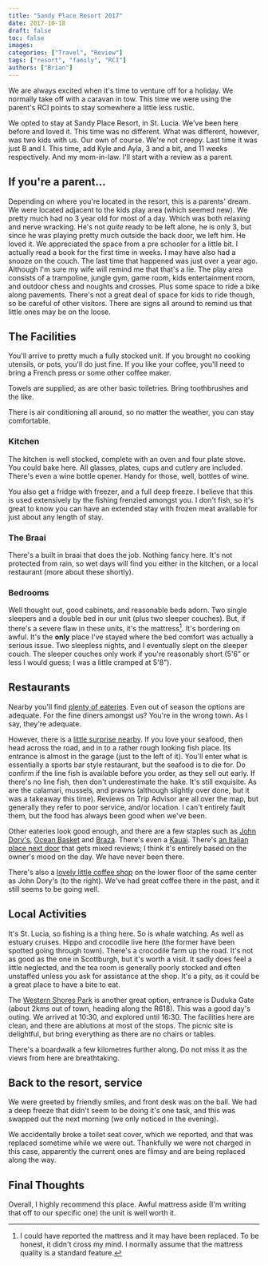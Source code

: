 ```yaml
---
title: "Sandy Place Resort 2017"
date: 2017-10-18
draft: false
toc: false
images:
categories: ["Travel", "Review"]
tags: ["resort", "family", "RCI"]
authors: ["Brian"]
---
```


We are always excited when it's time to venture off for a holiday. We normally take off with a caravan in tow. This time we were using the parent's RCI points to stay somewhere a little less rustic. 

We opted to stay at Sandy Place Resort, in St. Lucia. We've been here before and loved it. This time was no different. What was different, however, was two kids with us. Our own of course. We're not creepy. Last time it was just B and I. This time, add Kyle and Ayla, 3 and a bit, and 11 weeks respectively. And my mom-in-law. I'll start with a review as a parent.

## If you're a parent...

Depending on where you're located in the resort, this is a parents' dream. We were located adjacent to the kids play area (which seemed new). We pretty much had no 3 year old for most of a day. Which was both relaxing and nerve wracking. He's not _quite_ ready to be left alone, he is only 3, but since he was playing pretty much outside the back door, we left him. He loved it. We appreciated the space from a pre schooler for a little bit. I actually read a book for the first time in weeks. I may have also had a snooze on the couch. The last time that happened was just over a year ago. Although I'm sure my wife will remind me that that's a lie. The play area consists of a trampoline, jungle gym, game room, kids entertainment room, and outdoor chess and noughts and crosses. Plus some space to ride a bike along pavements. There's not a great deal of space for kids to ride though, so be careful of other visitors. There are signs all around to remind us that little ones may be on the loose.

## The Facilities

You'll arrive to pretty much a fully stocked unit. If you brought no cooking utensils, or pots, you'll do just fine. If you like your coffee, you'll need to bring a French press or some other coffee maker. 

Towels are supplied, as are other basic toiletries. Bring toothbrushes and the like. 

There is air conditioning all around, so no matter the weather, you can stay comfortable. 

### Kitchen

The kitchen is well stocked, complete with an oven and four plate stove. You could bake here. All glasses, plates, cups and cutlery are included. There's even a wine bottle opener. Handy for those, well, bottles of wine. 

You also get a fridge with freezer, and a full deep freeze. I believe that this is used extensively by the fishing frenzied amongst you. I don't fish, so it's great to know you can have an extended stay with frozen meat available for just about any length of stay.

### The Braai

There's a built in braai that does the job. Nothing fancy here. It's not protected from rain, so wet days will find you either in the kitchen, or a local restaurant (more about these shortly).

### Bedrooms

Well thought out, good cabinets, and reasonable beds adorn. Two single sleepers and a double bed in our unit (plus two sleeper couches). But, if there's a severe flaw in these units, it's the mattress[^1]. It's bordering on awful. It's the **only** place I've stayed where the bed comfort was actually a serious issue. Two sleepless nights, and I eventually slept on the sleeper couch. The sleeper couches only work if you're reasonably short (5'6” or less I would guess; I was a little cramped at 5'8”).

## Restaurants

Nearby you'll find [plenty of eateries](https://www.tripadvisor.co.za/Restaurants-g312636-St_Lucia_KwaZulu_Natal.html). Even out of season the options are adequate. For the fine diners amongst us? You're in the wrong town. As I say, they're adequate.

However, there is a [little surprise nearby](https://www.tripadvisor.co.za/Restaurant_Review-g312636-d3464420-Reviews-Fishermans_Restaurant_Pub-St_Lucia_KwaZulu_Natal.html). If you love your seafood, then head across the road, and in to a rather rough looking fish place. Its entrance is almost in the garage (just to the left of it). You'll enter what is essentially a sports bar style restaurant, but the seafood is to die for. Do confirm if the line fish is available before you order, as they sell out early. If there's no line fish, then don't underestimate the hake. It's still exquisite. As are the calamari, mussels, and prawns (although slightly over done, but it was a takeaway this time). Reviews on Trip Advisor are all over the map, but generally they refer to poor service, and/or location. I can't entirely fault them, but the food has always been good when we've been.

Other eateries look good enough, and there are a few staples such as [John Dory's](https://www.johndorys.co.za), [Ocean Basket](https://oceanbasket.com) and [Braza](http://www.brazasa.co.za). There's even a [Kauai](http://www.kauai.co.za). There's [an Italian place next door](http://www.amazululodge.com) that gets mixed reviews; I think it's entirely based on the owner's mood on the day. We have never been there.

There's also a [lovely little coffee shop](https://www.facebook.com/Thyme-Square-Coffee-Gift-Shop-236352646399059/) on the lower floor of the same center as John Dory's (to the right). We've had great coffee there in the past, and it still seems to be going well.

## Local Activities

It's St. Lucia, so fishing is a thing here. So is whale watching. As well as estuary cruises. Hippo and crocodile live here (the former have been spotted going through town). There's a crocodile farm up the road. It's not as good as the one in Scottburgh, but it's worth a visit. It sadly does feel a little neglected, and the tea room is generally poorly stocked and often unstaffed unless you ask for assistance at the shop. It's a pity, as it could be a great place to have a bite to eat.

The [Western Shores Park](https://isimangaliso.com/jewel/western-shores-and-charters-creek/) is another great option, entrance is Duduka Gate (about 2kms out of town, heading along the R618). This was a good day's outing. We arrived at 10:30, and explored until 16:30. The facilities here are clean, and there are ablutions at most of the stops. The picnic site is delightful, but bring everything as there are no chairs or tables. 

There's a boardwalk a few kilometres further along. Do not miss it as the views from here are breathtaking.

## Back to the resort, service

We were greeted by friendly smiles, and front desk was on the ball. We had a deep freeze that didn't seem to be doing it's one task, and this was swapped out the next morning (we only noticed in the evening). 

We accidentally broke a toilet seat cover, which we reported, and that was replaced sometime while we were out. Thankfully we were not charged in this case, apparently the current ones are flimsy and are being replaced along the way.

## Final Thoughts

Overall, I highly recommend this place. Awful mattress aside (I'm writing that off to our specific one) the unit is well worth it.

[^1]: I could have reported the mattress and it may have been replaced. To be honest, it didn't cross my mind. I normally assume that the mattress quality is a standard feature.
